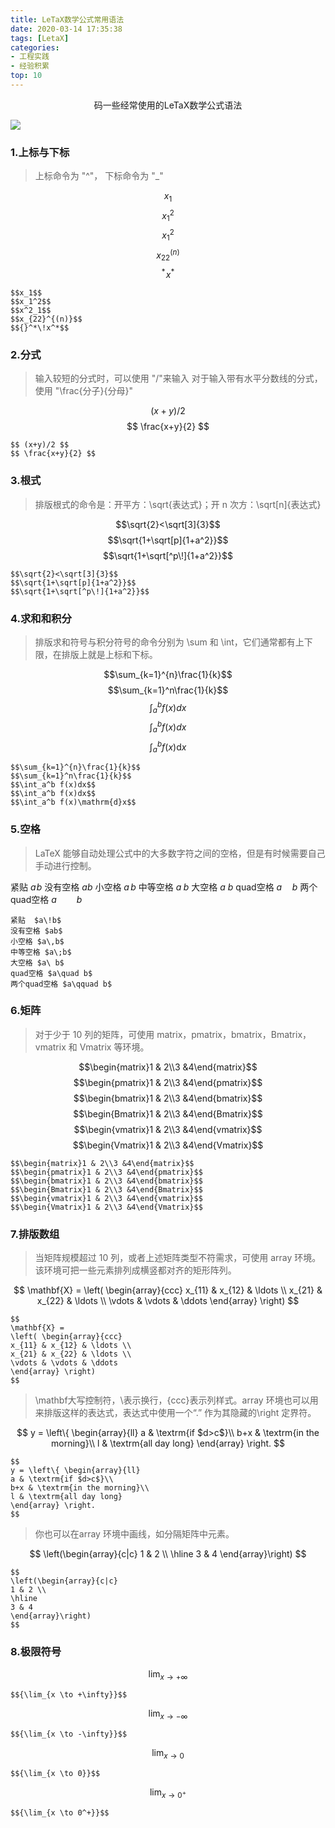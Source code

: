 ```yaml
---
title: LeTaX数学公式常用语法
date: 2020-03-14 17:35:38
tags: [LetaX]
categories:
- 工程实践
- 经验积累
top: 10
---
```

<center>码一些经常使用的LeTaX数学公式语法</center>

![](https://download.kezhi.tech/img/8QXOvd.jpg)

<!--more-->

### 1.上标与下标

>上标命令为 "^"， 下标命令为 "_"

$$x_1$$ $$x_1^2$$ $$x^2_1$$ $$x_{22}^{(n)}$$ $${}^*\!x^*$$

```letax
$$x_1$$
$$x_1^2$$
$$x^2_1$$
$$x_{22}^{(n)}$$
$${}^*\!x^*$$
```

### 2.分式

>输入较短的分式时，可以使用 "/"来输入
对于输入带有水平分数线的分式，使用 "\frac{分子}{分母}"

$$ (x+y)/2 $$$$ \frac{x+y}{2} $$

```letax
$$ (x+y)/2 $$
$$ \frac{x+y}{2} $$
```

### 3.根式

>排版根式的命令是：开平方：\sqrt{表达式}；开 n 次方：\sqrt[n]{表达式}

$$\sqrt{2}<\sqrt[3]{3}$$$$\sqrt{1+\sqrt[p]{1+a^2}}$$$$\sqrt{1+\sqrt[^p\!]{1+a^2}}$$

```letax
$$\sqrt{2}<\sqrt[3]{3}$$
$$\sqrt{1+\sqrt[p]{1+a^2}}$$
$$\sqrt{1+\sqrt[^p\!]{1+a^2}}$$
```

### 4.求和和积分

>排版求和符号与积分符号的命令分别为 \sum 和 \int，它们通常都有上下限，在排版上就是上标和下标。

$$\sum_{k=1}^{n}\frac{1}{k}$$$$\sum_{k=1}^n\frac{1}{k}$$$$\int_a^b f(x)dx$$$$\int_a^b f(x)dx$$$$\int_a^b f(x)\mathrm{d}x$$

```letax
$$\sum_{k=1}^{n}\frac{1}{k}$$
$$\sum_{k=1}^n\frac{1}{k}$$
$$\int_a^b f(x)dx$$
$$\int_a^b f(x)dx$$
$$\int_a^b f(x)\mathrm{d}x$$
```

### 5.空格

>LaTeX 能够自动处理公式中的大多数字符之间的空格，但是有时候需要自己手动进行控制。

紧贴  $a\!b$
没有空格 $ab$
小空格 $a\,b$
中等空格 $a\;b$
大空格 $a\ b$
quad空格 $a\quad b$
两个quad空格 $a\qquad b$

```letax
紧贴  $a\!b$
没有空格 $ab$
小空格 $a\,b$
中等空格 $a\;b$
大空格 $a\ b$
quad空格 $a\quad b$
两个quad空格 $a\qquad b$
```

### 6.矩阵

>对于少于 10 列的矩阵，可使用 matrix，pmatrix，bmatrix，Bmatrix，vmatrix 和 Vmatrix 等环境。

$$\begin{matrix}1 & 2\\3 &4\end{matrix}$$$$\begin{pmatrix}1 & 2\\3 &4\end{pmatrix}$$$$\begin{bmatrix}1 & 2\\3 &4\end{bmatrix}$$$$\begin{Bmatrix}1 & 2\\3 &4\end{Bmatrix}$$$$\begin{vmatrix}1 & 2\\3 &4\end{vmatrix}$$$$\begin{Vmatrix}1 & 2\\3 &4\end{Vmatrix}$$

```letax
$$\begin{matrix}1 & 2\\3 &4\end{matrix}$$
$$\begin{pmatrix}1 & 2\\3 &4\end{pmatrix}$$
$$\begin{bmatrix}1 & 2\\3 &4\end{bmatrix}$$
$$\begin{Bmatrix}1 & 2\\3 &4\end{Bmatrix}$$
$$\begin{vmatrix}1 & 2\\3 &4\end{vmatrix}$$
$$\begin{Vmatrix}1 & 2\\3 &4\end{Vmatrix}$$
```

### 7.排版数组

>当矩阵规模超过 10 列，或者上述矩阵类型不符需求，可使用 array 环境。该环境可把一些元素排列成横竖都对齐的矩形阵列。

$$
\mathbf{X} =
\left( \begin{array}{ccc}
x_{11} & x_{12} & \ldots \\
x_{21} & x_{22} & \ldots \\
\vdots & \vdots & \ddots
\end{array} \right)
$$

```letax
$$
\mathbf{X} =
\left( \begin{array}{ccc}
x_{11} & x_{12} & \ldots \\
x_{21} & x_{22} & \ldots \\
\vdots & \vdots & \ddots
\end{array} \right)
$$
```

>\mathbf大写控制符，\\表示换行，{ccc}表示列样式。array 环境也可以用来排版这样的表达式，表达式中使用一个“.” 作为其隐藏的\right 定界符。

$$
y = \left\{ \begin{array}{ll}
a & \textrm{if $d>c$}\\
b+x & \textrm{in the morning}\\
l & \textrm{all day long}
\end{array} \right.
$$

```letax
$$
y = \left\{ \begin{array}{ll}
a & \textrm{if $d>c$}\\
b+x & \textrm{in the morning}\\
l & \textrm{all day long}
\end{array} \right.
$$
```

>你也可以在array 环境中画线，如分隔矩阵中元素。

$$
\left(\begin{array}{c|c}
1 & 2 \\
\hline
3 & 4
\end{array}\right)
$$

```letax
$$
\left(\begin{array}{c|c}
1 & 2 \\
\hline
3 & 4
\end{array}\right)
$$
```

### 8.极限符号

$$
{\lim_{x \to +\infty}}
$$

```letax
$${\lim_{x \to +\infty}}$$
```

$$
{\lim_{x \to -\infty}}
$$

```letax
$${\lim_{x \to -\infty}}$$
```

$$
{\lim_{x \to 0}}
$$

```letax
$${\lim_{x \to 0}}$$
```

$$
{\lim_{x \to 0^+}}
$$

```letax
$${\lim_{x \to 0^+}}$$
```
